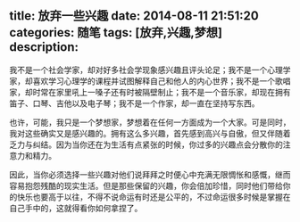 title: 放弃一些兴趣
date: 2014-08-11 21:51:20
categories: 随笔
tags: [放弃,兴趣,梦想]
description: 
---
我不是一个社会学家，却对好多社会学现象感兴趣且评头论足；我不是一个心理学家，却喜欢学习心理学的课程并试图解释自己和他人的内心世界；我不是一个歌唱家，却时常在家里吼上一嗓子还有时被隔壁制止；我不是一个音乐家，却现在拥有笛子、口琴、吉他以及电子琴；我不是一个作家，却一直在坚持写东西。  

也许，可能，我只是一个梦想家，梦想着在任何一方面成为一个大家。可是同时，我对这些确实又是感兴趣的。拥有这么多兴趣，首先感到高兴与自傲，但又伴随着乏力与纠结。因为当你还在为生活有点紧张的时候，你过多的兴趣点会分散你的注意力和精力。  

因此，当你必须选择一些兴趣对他们说拜拜之时便心中充满无限惆怅和感慨，继而容易抱怨残酷的现实生活。但是那些保留的兴趣，你会倍加珍惜，同时他们带给你的快乐也要高于以往，不得不说命运有时还是公平的，不过命运很多时候是掌握在自己手中的，这就得看你如何拿捏了。